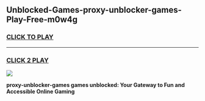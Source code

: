 
## Unblocked-Games-proxy-unblocker-games-Play-Free-m0w4g
<h3>
<a href="https://premium76.site?title=proxy-unblocker-games&ref=23A">CLICK TO PLAY</a></h3>
<hr>

<h3>
<a href="https://premium76.site?title=proxy-unblocker-games&ref=23A">CLICK 2 PLAY</a>
  
</h3>

<a href="https://premium76.site?title=proxy-unblocker-games&ref=23A"><img src="https://clearcache.store/games.png"></a>


**proxy-unblocker-games games unblocked: Your Gateway to Fun and Accessible Online Gaming**
